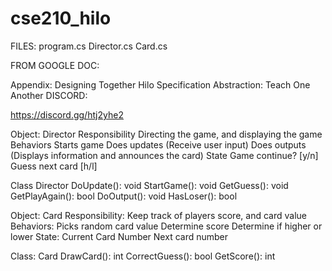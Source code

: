 # cse210_hilo
FILES:
program.cs
Director.cs
Card.cs

FROM GOOGLE DOC:

Appendix: Designing Together
Hilo Specification
Abstraction: Teach One Another
DISCORD:

https://discord.gg/htj2yhe2

Object: Director
Responsibility
Directing the game, and displaying the game
Behaviors
Starts game
Does updates (Receive user input)
Does outputs (Displays information and announces the card)
State
Game continue? [y/n]
Guess next card [h/l]

Class Director
DoUpdate(): void
StartGame(): void
GetGuess(): void
GetPlayAgain(): bool
DoOutput(): void
HasLoser(): bool




Object: Card
Responsibility:
Keep track of players score, and card value
Behaviors:
Picks random card value
Determine score
Determine if higher or lower
State:
Current Card Number
Next card number

Class: Card
DrawCard(): int
CorrectGuess(): bool
GetScore(): int
